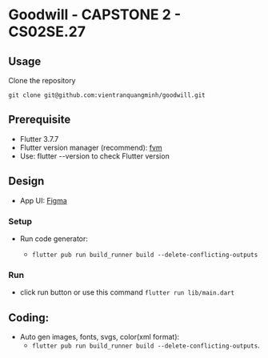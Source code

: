 # Goodwill - CAPSTONE 2 - CS02SE.27

## Usage

Clone the repository

`git clone git@github.com:vientranquangminh/goodwill.git`

## Prerequisite

- Flutter 3.7.7
- Flutter version manager (recommend): [fvm](https://fvm.app/)
- Use: flutter --version to check Flutter version

## Design
- App UI: [Figma](https://www.figma.com/community/file/1216043752712853958)

### Setup

- Run code generator:

    - `flutter pub run build_runner build --delete-conflicting-outputs` 

### Run
- click run button or use this command `flutter run lib/main.dart`

## Coding: 
- Auto gen images, fonts, svgs, color(xml format): 
    - `flutter pub run build_runner build --delete-conflicting-outputs`.

